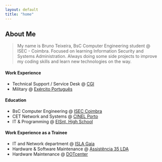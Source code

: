 ```yaml
---
layout: default
title: "home"
---
```


## About Me

> My name is Bruno Teixeira, BsC Computer Engineering student @ ISEC - Coimbra.
Focused on learning Information Security and Systems Administration.
Always doing some side projects to improve my coding skills and learn new technologies on the way.

#### Work Experience

- Technical Support / Service Desk @ [CGI](https://www.cgi.com/en)
- Military @ [Exército Português](https://www.exercito.pt/pt)


#### Education

- BsC Computer Engineering @ [ISEC Coimbra](https://www.isec.pt) 
- CET Network and Systems @ [CINEL Porto](https://www.cinel.pt)
- IT & Programming @ [EISnt, High School](https://eisnt.com/)



#### Work Experience as a Trainee

- IT and Network department @ [ISLA Gaia](https://www.islagaia.pt/pt/)
- Hardware & Software Maintenance @ [Assistência 35 LDA](http://assistencia35.com/)
- Hardware Maintenance @ [DOTcenter](https://www.lojasehorarios.com.pt/dotcenter-informatica-soc-unip-lda/porto/c-58637a1332cff589d8187aa3)


